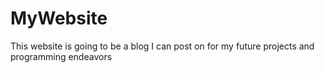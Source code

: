 # MyWebsite
This website is going to be a blog I can post on for my future projects and programming endeavors
